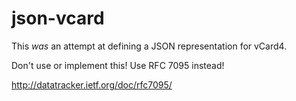 json-vcard
==========

This *was* an attempt at defining a JSON representation for vCard4.

Don't use or implement this! Use RFC 7095 instead!

http://datatracker.ietf.org/doc/rfc7095/
